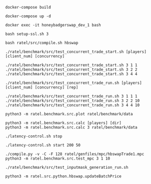 

`docker-compose build`

`docker-compose up -d`

`docker exec -it honeybadgerswap_dev_1 bash`

`bash setup-ssl.sh 3`

`bash ratel/src/compile.sh hbswap`

```
./ratel/benchmark/src/test_concurrent_trade_start.sh [players] [client_num] [concurrency]

./ratel/benchmark/src/test_concurrent_trade_start.sh 3 1 1
./ratel/benchmark/src/test_concurrent_trade_start.sh 3 2 2
./ratel/benchmark/src/test_concurrent_trade_start.sh 3 4 4
```

```
./ratel/benchmark/src/test_concurrent_trade_run.sh [players] [client_num] [concurrency] [rep]

./ratel/benchmark/src/test_concurrent_trade_run.sh 3 1 1 1
./ratel/benchmark/src/test_concurrent_trade_run.sh 3 2 2 10
./ratel/benchmark/src/test_concurrent_trade_run.sh 3 4 4 10
```

`python3 -m ratel.benchmark.src.plot ratel/benchmark/data`

```
python3 -m ratel.benchmark.src.calc [players] [dir]
python3 -m ratel.benchmark.src.calc 3 ratel/benchmark/data
```

`./latency-control.sh stop`

`./latency-control.sh start 200 50`

```
./compile.py -v -C -F 128 ratel/genfiles/mpc/hbswapTrade1.mpc
python3 -m ratel.benchmark.src.test_mpc 3 1 10
```

```
./ratel/benchmark/src/test_inputmask_generation_run.sh
```

```
python3 -m ratel.src.python.hbswap.updateBatchPrice
```
